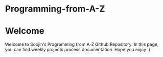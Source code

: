 # Programming-from-A-Z

# Welcome

Welcome to Soojin's Programming from A-Z Github Repository. In this page, you can find weekly projects process documentation. Hope you enjoy :) 
